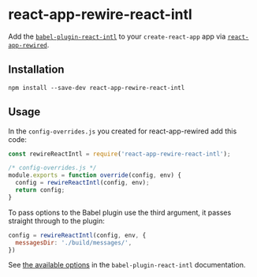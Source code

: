 # react-app-rewire-react-intl

Add the [`babel-plugin-react-intl`](https://github.com/yahoo/babel-plugin-react-intl) to your `create-react-app` app via [`react-app-rewired`](https://github.com/timarney/react-app-rewired).

## Installation

`npm install --save-dev react-app-rewire-react-intl`

## Usage

In the `config-overrides.js` you created for react-app-rewired add this code:

```js
const rewireReactIntl = require('react-app-rewire-react-intl');

/* config-overrides.js */
module.exports = function override(config, env) {
  config = rewireReactIntl(config, env);
  return config;
}
```

To pass options to the Babel plugin use the third argument, it passes straight through to the plugin:

```js
config = rewireReactIntl(config, env, {
  messagesDir: './build/messages/',
})
```

See [the available options](https://github.com/yahoo/babel-plugin-react-intl#options) in the `babel-plugin-react-intl` documentation.


